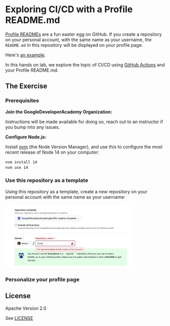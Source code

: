 # Exploring CI/CD with a Profile README.md

[Profile READMEs](https://docs.github.com/en/github/setting-up-and-managing-your-github-profile/managing-your-profile-readme) are a fun easter egg on GitHub. If you create a
repository on your personal account, with the same name as your username,
the `README.md` in this repository will be displayed on your profile page.

Here's [an example](https://github.com/bcoe/bcoe).

In this hands on lab, we explore the topic of CI/CD using
[GitHub Actions](https://docs.github.com/en/actions) and your Profile README.md.

## The Exercise

### Prerequisites

**Join the GoogleDeveloperAcademy Organization:**

Instructions will be made available for doing so, reach out to an instructor
if you bump into any issues.

**Configure Node.js:**

Install [nvm](https://github.com/nvm-sh/nvm#installing-and-updating)
(the Node Version Manager), and use this to configure the most recent release
of Node 14 on your computer:

```bash
nvm install 14
nvm use 14
```

### Use this repository as a template

Using this repository as a template, create a new repository on your personal
account with the same name as your username:

 <img width="400" src="https://raw.githubusercontent.com/GoogleDeveloperAcademy/profile-readme-template/main/images/template.png">

### Personalize your profile page

## License

Apache Version 2.0

See [LICENSE](https://github.com/googleapis/nodejs-secret-manager/blob/master/LICENSE)
